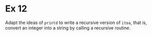 # Ex 12

Adapt the ideas of `printd` to write a recursive version of `itoa`, that is, convert an integer into a string by calling a recursive routine.